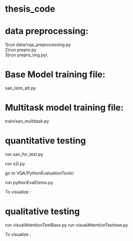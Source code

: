 # thesis_code

# data preprocessing:
1)run data/vqa_preprocessing.py\
2)run prepro.py\
3)run prepro_img.py\


# Base Model training file:

san_lstm_att.py

# Multitask model training file:

train/san_multitask.py



# quantitative testing
run san_for_test.py

run s2i.py

go to VQA/PythonEvaluationTools/

run pythonEvalDemo.py

To visualize :

# qualitative testing 

run visualAttentionTestBase.py
run visualAttentionTestnew.py

To visualize :



